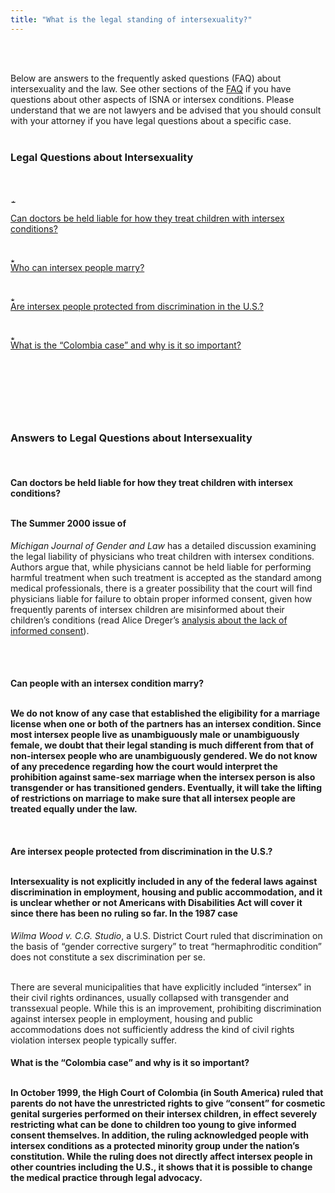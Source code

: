 ```yaml
---
title: "What is the legal standing of intersexuality?"
---
```


<br>

<br>Below are answers to the frequently asked questions (<span class="caps">FAQ</span>) about intersexuality and the law. See other sections of the [<span class="caps">FAQ</span>][1] if you have questions about other aspects of <span class="caps">ISNA</span> or intersex conditions. Please understand that we are not lawyers and be advised that you should consult with your attorney if you have legal questions about a specific case.<br><br>

### Legal Questions about Intersexuality<br><p class=m2><br><br><img src="/img/arrow-mini.gif" width=16 height=7 alt="* "><br>

[Can doctors be held liable for how they treat children with intersex conditions?][2]  
<br><img src="/img/blank.gif" width=1 height=4 alt="">  
<br><img src="/img/arrow-mini.gif" width=16 height=7 alt="* "><br>[Who can intersex people marry?][3]  
<br><img src="/img/blank.gif" width=1 height=4 alt="">  
<br><img src="/img/arrow-mini.gif" width=16 height=7 alt="* "><br>[Are intersex people protected from discrimination in the U.S.?][4]  
<br><img src="/img/blank.gif" width=1 height=4 alt="">  
<br><img src="/img/arrow-mini.gif" width=16 height=7 alt="* "><br>[What is the &#8220;Colombia case&#8221; and why is it so important?][5]  
<br><img src="/img/blank.gif" width=1 height=4 alt="">  
<br><br></p><img src="/img/line-h.gif" width=420 height=4 alt="" align=center>  
<br><br>

### Answers to Legal Questions about Intersexuality<br>

<a name="liable"></a><br>

#### Can doctors be held liable for how they treat children with intersex conditions?<br><p class=m2><br>The Summer 2000 issue of 

_Michigan Journal of Gender and Law_ has a detailed discussion examining the legal liability of physicians who treat children with intersex conditions. Authors argue that, while physicians cannot be held liable for performing harmful treatment when such treatment is accepted as the standard among medical professionals, there is a greater possibility that the court will find physicians liable for failure to obtain proper informed consent, given how frequently parents of intersex children are misinformed about their children&#8217;s conditions (read Alice Dreger&#8217;s [analysis about the lack of informed consent][6]).<br></p><br><a name="marry"></a><br>

#### Can people with an intersex condition marry?<br><p class=m2><br>We do not know of any case that established the eligibility for a marriage license when one or both of the partners has an intersex condition. Since most intersex people live as unambiguously male or unambiguously female, we doubt that their legal standing is much different from that of non-intersex people who are unambiguously gendered. We do not know of any precedence regarding how the court would interpret the prohibition against same-sex marriage when the intersex person is also transgender or has transitioned genders. Eventually, it will take the lifting of restrictions on marriage to make sure that all intersex people are treated equally under the law.<br></p><br>

<a name="discrimination"></a>

#### Are intersex people protected from discrimination in the U.S.?<p class=m2><br>Intersexuality is not explicitly included in any of the federal laws against discrimination in employment, housing and public accommodation, and it is unclear whether or not Americans with Disabilities Act will cover it since there has been no ruling so far. In the 1987 case 

_Wilma Wood v. C.G. Studio_, a U.S. District Court ruled that discrimination on the basis of &#8220;gender corrective surgery&#8221; to treat &#8220;hermaphroditic condition&#8221; does not constitute a sex discrimination per se.<br></p><p class=m2><br>There are several municipalities that have explicitly included &#8220;intersex&#8221; in their civil rights ordinances, usually collapsed with transgender and transsexual people. While this is an improvement, prohibiting discrimination against intersex people in employment, housing and public accommodations does not sufficiently address the kind of civil rights violation intersex people typically suffer.<br></p><a name="colombia"></a>

#### What is the &#8220;Colombia case&#8221; and why is it so important?<br><p class=m2><br>In October 1999, the High Court of Colombia (in South America) ruled that parents do not have the unrestricted rights to give &#8220;consent&#8221; for cosmetic genital surgeries performed on their intersex children, in effect severely restricting what can be done to children too young to give informed consent themselves. In addition, the ruling acknowledged people with intersex conditions as a protected minority group under the nation&#8217;s constitution. While the ruling does not directly affect intersex people in other countries including the U.S., it shows that it is possible to change the medical practice through legal advocacy.<br></p><br><br>

 [1]: /faq/index.html
 [2]: #liable
 [3]: #marry
 [4]: #discrimination
 [5]: #colombia
 [6]: /library/dreger-ambivalent.html